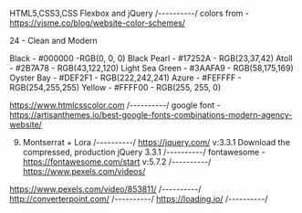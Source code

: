 HTML5,CSS3,CSS Flexbox and jQuery
/----------/
colors from - https://visme.co/blog/website-color-schemes/

24 - Clean and Modern

Black - #000000 -RGB(0, 0, 0)
Black Pearl - #17252A - RGB(23,37,42)
Atoll - #2B7A78 - RGB(43,122,120)
Light Sea Green - #3AAFA9 - RGB(58,175,169)
Oyster Bay - #DEF2F1 - RGB(222,242,241)
Azure - #FEFFFF - RGB(254,255,255)
Yellow - #FFFF00 - RGB(255, 255, 0)

https://www.htmlcsscolor.com
/----------/
google font - https://artisanthemes.io/best-google-fonts-combinations-modern-agency-website/

9. Montserrat + Lora
/----------/
https://jquery.com/ v:3.3.1
Download the compressed, production jQuery 3.3.1
/----------/
fontawesome - https://fontawesome.com/start v:5.7.2
/----------/
https://www.pexels.com/videos/

https://www.pexels.com/video/853811/
/----------/
http://converterpoint.com/
/----------/
https://loading.io/
/----------/


